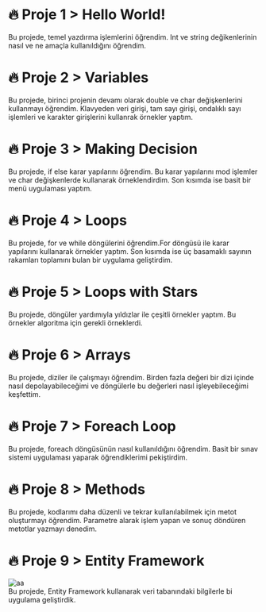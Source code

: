 # :fire: Proje 1 > Hello World!
Bu projede, temel yazdırma işlemlerini öğrendim. Int ve string değikenlerinin nasıl ve ne amaçla kullanıldığını öğrendim.
# :fire: Proje 2 > Variables
Bu projede, birinci projenin devamı olarak double ve char değişkenlerini kullanmayı öğrendim. Klavyeden veri girişi, tam sayı girişi, ondalıklı sayı işlemleri ve karakter girişlerini kullanrak örnekler yaptım.
# :fire: Proje 3 > Making Decision
Bu projede, if else karar yapılarını öğrendim. Bu karar yapılarını mod işlemler ve char değişkenlerde kullanarak örneklendirdim. Son kısımda ise basit bir menü uygulaması yaptım. 
# :fire: Proje 4 > Loops
Bu projede, for ve while döngülerini öğrendim.For döngüsü ile karar yapılarını kullanarak örnekler yaptım. Son kısımda ise üç basamaklı sayının rakamları toplamını bulan bir uygulama geliştirdim.
# :fire: Proje 5 > Loops with Stars
Bu projede, döngüler yardımıyla yıldızlar ile çeşitli örnekler yaptım. Bu örnekler algoritma için gerekli örneklerdi.
# :fire: Proje 6 > Arrays
Bu projede, diziler ile çalışmayı öğrendim. Birden fazla değeri bir dizi içinde nasıl depolayabileceğimi ve döngülerle bu değerleri nasıl işleyebileceğimi keşfettim.
# :fire: Proje 7 > Foreach Loop
Bu projede, foreach döngüsünün nasıl kullanıldığını öğrendim. Basit bir sınav sistemi uygulaması yaparak öğrendiklerimi pekiştirdim.
# :fire: Proje 8 > Methods
Bu projede, kodlarımı daha düzenli ve tekrar kullanılabilmek için metot oluşturmayı öğrendim. Parametre alarak işlem yapan ve sonuç döndüren metotlar yazmayı denedim.
# :fire: Proje 9 > Entity Framework
![aa](https://github.com/user-attachments/assets/92f98d5a-8879-4f8f-b9d3-07ce09a0a3ad)                           
Bu projede, Entity Framework kullanarak veri tabanındaki bilgilerle bi uygulama geliştirdik.



